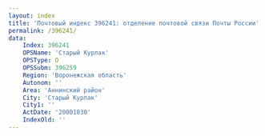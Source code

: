 ```yaml
---
layout: index
title: 'Почтовый индекс 396241: отделение почтовой связи Почты России'
permalink: /396241/
data:
    Index: 396241
    OPSName: 'Старый Курлак'
    OPSType: О
    OPSSubm: 396259
    Region: 'Воронежская область'
    Autonom: ''
    Area: 'Аннинский район'
    City: 'Старый Курлак'
    City1: ''
    ActDate: '20001030'
    IndexOld: ''
---
```

